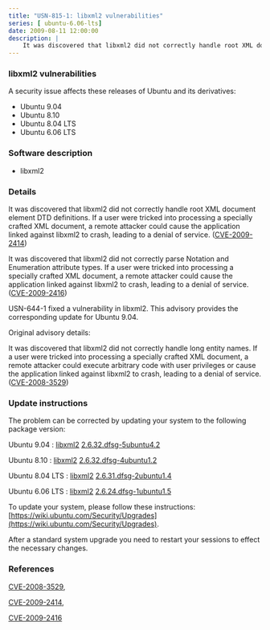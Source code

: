 ```yaml
---
title: "USN-815-1: libxml2 vulnerabilities"
series: [ ubuntu-6.06-lts]
date: 2009-08-11 12:00:00
description: |
    It was discovered that libxml2 did not correctly handle root XML document element DTD definitions. If a user were tricked into processing a specially crafted XML document, a remote attacker could cause the application linked against libxml2 to crash, leading to a denial of service. ([CVE-2009-2414](http://people.ubuntu.com/~ubuntu-security/cve/CVE-2009-2414))
--- 
```

 
 


### libxml2 vulnerabilities

A security issue affects these releases of Ubuntu and its derivatives:

* Ubuntu 9.04
* Ubuntu 8.10
* Ubuntu 8.04 LTS
* Ubuntu 6.06 LTS

### Software description

* libxml2 

### Details

It was discovered that libxml2 did not correctly handle root XML document element DTD definitions. If a user were tricked into processing a specially crafted XML document, a remote attacker could cause the application linked against libxml2 to crash, leading to a denial of service. ([CVE-2009-2414](http://people.ubuntu.com/~ubuntu-security/cve/CVE-2009-2414))

It was discovered that libxml2 did not correctly parse Notation and Enumeration attribute types. If a user were tricked into processing a specially crafted XML document, a remote attacker could cause the application linked against libxml2 to crash, leading to a denial of service. ([CVE-2009-2416](http://people.ubuntu.com/~ubuntu-security/cve/CVE-2009-2416))

USN-644-1 fixed a vulnerability in libxml2. This advisory provides the corresponding update for Ubuntu 9.04.

Original advisory details:

 It was discovered that libxml2 did not correctly handle long entity names. If a user were tricked into processing a specially crafted XML document, a remote attacker could execute arbitrary code with user privileges or cause the application linked against libxml2 to crash, leading to a denial of service. ([CVE-2008-3529](http://people.ubuntu.com/~ubuntu-security/cve/CVE-2008-3529)) 

### Update instructions

The problem can be corrected by updating your system to the following package version:

Ubuntu 9.04
 : [libxml2](https://launchpad.net/ubuntu/+source/libxml2) <span> [2.6.32.dfsg-5ubuntu4.2](https://launchpad.net/ubuntu/+source/libxml2/2.6.32.dfsg-5ubuntu4.2) </span> 

Ubuntu 8.10
 : [libxml2](https://launchpad.net/ubuntu/+source/libxml2) <span> [2.6.32.dfsg-4ubuntu1.2](https://launchpad.net/ubuntu/+source/libxml2/2.6.32.dfsg-4ubuntu1.2) </span> 

Ubuntu 8.04 LTS
 : [libxml2](https://launchpad.net/ubuntu/+source/libxml2) <span> [2.6.31.dfsg-2ubuntu1.4](https://launchpad.net/ubuntu/+source/libxml2/2.6.31.dfsg-2ubuntu1.4) </span> 

Ubuntu 6.06 LTS
 : [libxml2](https://launchpad.net/ubuntu/+source/libxml2) <span> [2.6.24.dfsg-1ubuntu1.5](https://launchpad.net/ubuntu/+source/libxml2/2.6.24.dfsg-1ubuntu1.5) </span> 

To update your system, please follow these instructions: [https://wiki.ubuntu.com/Security/Upgrades](https://wiki.ubuntu.com/Security/Upgrades).

After a standard system upgrade you need to restart your sessions to effect the necessary changes. 

### References

 
 [CVE-2008-3529](http://people.ubuntu.com/~ubuntu-security/cve/CVE-2008-3529), 

 [CVE-2009-2414](http://people.ubuntu.com/~ubuntu-security/cve/CVE-2009-2414), 

 [CVE-2009-2416](http://people.ubuntu.com/~ubuntu-security/cve/CVE-2009-2416)
 

